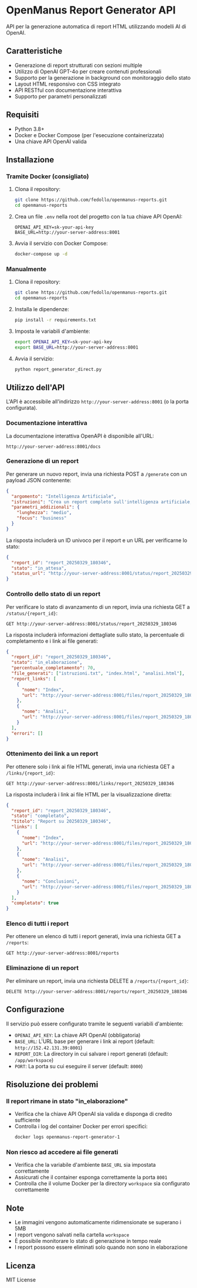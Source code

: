 # OpenManus Report Generator API

API per la generazione automatica di report HTML utilizzando modelli AI di OpenAI.

## Caratteristiche

- Generazione di report strutturati con sezioni multiple
- Utilizzo di OpenAI GPT-4o per creare contenuti professionali
- Supporto per la generazione in background con monitoraggio dello stato
- Layout HTML responsivo con CSS integrato
- API RESTful con documentazione interattiva
- Supporto per parametri personalizzati

## Requisiti

- Python 3.8+
- Docker e Docker Compose (per l'esecuzione containerizzata)
- Una chiave API OpenAI valida

## Installazione

### Tramite Docker (consigliato)

1. Clona il repository:
   ```bash
   git clone https://github.com/fedollo/openmanus-reports.git
   cd openmanus-reports
   ```

2. Crea un file `.env` nella root del progetto con la tua chiave API OpenAI:
   ```
   OPENAI_API_KEY=sk-your-api-key
   BASE_URL=http://your-server-address:8001
   ```

3. Avvia il servizio con Docker Compose:
   ```bash
   docker-compose up -d
   ```

### Manualmente

1. Clona il repository:
   ```bash
   git clone https://github.com/fedollo/openmanus-reports.git
   cd openmanus-reports
   ```

2. Installa le dipendenze:
   ```bash
   pip install -r requirements.txt
   ```

3. Imposta le variabili d'ambiente:
   ```bash
   export OPENAI_API_KEY=sk-your-api-key
   export BASE_URL=http://your-server-address:8001
   ```

4. Avvia il servizio:
   ```bash
   python report_generator_direct.py
   ```

## Utilizzo dell'API

L'API è accessibile all'indirizzo `http://your-server-address:8001` (o la porta configurata).

### Documentazione interattiva

La documentazione interattiva OpenAPI è disponibile all'URL:
```
http://your-server-address:8001/docs
```

### Generazione di un report

Per generare un nuovo report, invia una richiesta POST a `/generate` con un payload JSON contenente:

```json
{
  "argomento": "Intelligenza Artificiale",
  "istruzioni": "Crea un report completo sull'intelligenza artificiale, includendo storia, applicazioni attuali e prospettive future.",
  "parametri_addizionali": {
    "lunghezza": "medio",
    "focus": "business"
  }
}
```

La risposta includerà un ID univoco per il report e un URL per verificarne lo stato:

```json
{
  "report_id": "report_20250329_180346",
  "stato": "in_attesa",
  "status_url": "http://your-server-address:8001/status/report_20250329_180346"
}
```

### Controllo dello stato di un report

Per verificare lo stato di avanzamento di un report, invia una richiesta GET a `/status/{report_id}`:

```
GET http://your-server-address:8001/status/report_20250329_180346
```

La risposta includerà informazioni dettagliate sullo stato, la percentuale di completamento e i link ai file generati:

```json
{
  "report_id": "report_20250329_180346",
  "stato": "in_elaborazione",
  "percentuale_completamento": 70,
  "file_generati": ["istruzioni.txt", "index.html", "analisi.html"],
  "report_links": [
    {
      "nome": "Index",
      "url": "http://your-server-address:8001/files/report_20250329_180346/index.html"
    },
    {
      "nome": "Analisi",
      "url": "http://your-server-address:8001/files/report_20250329_180346/analisi.html"
    }
  ],
  "errori": []
}
```

### Ottenimento dei link a un report

Per ottenere solo i link ai file HTML generati, invia una richiesta GET a `/links/{report_id}`:

```
GET http://your-server-address:8001/links/report_20250329_180346
```

La risposta includerà i link ai file HTML per la visualizzazione diretta:

```json
{
  "report_id": "report_20250329_180346",
  "stato": "completato",
  "titolo": "Report su 20250329_180346",
  "links": [
    {
      "nome": "Index",
      "url": "http://your-server-address:8001/files/report_20250329_180346/index.html"
    },
    {
      "nome": "Analisi",
      "url": "http://your-server-address:8001/files/report_20250329_180346/analisi.html"
    },
    {
      "nome": "Conclusioni",
      "url": "http://your-server-address:8001/files/report_20250329_180346/conclusioni.html"
    }
  ],
  "completato": true
}
```

### Elenco di tutti i report

Per ottenere un elenco di tutti i report generati, invia una richiesta GET a `/reports`:

```
GET http://your-server-address:8001/reports
```

### Eliminazione di un report

Per eliminare un report, invia una richiesta DELETE a `/reports/{report_id}`:

```
DELETE http://your-server-address:8001/reports/report_20250329_180346
```

## Configurazione

Il servizio può essere configurato tramite le seguenti variabili d'ambiente:

- `OPENAI_API_KEY`: La chiave API OpenAI (obbligatoria)
- `BASE_URL`: L'URL base per generare i link ai report (default: `http://152.42.131.39:8001`)
- `REPORT_DIR`: La directory in cui salvare i report generati (default: `/app/workspace`)
- `PORT`: La porta su cui eseguire il server (default: `8000`)

## Risoluzione dei problemi

### Il report rimane in stato "in_elaborazione"

- Verifica che la chiave API OpenAI sia valida e disponga di credito sufficiente
- Controlla i log del container Docker per errori specifici:
  ```bash
  docker logs openmanus-report-generator-1
  ```

### Non riesco ad accedere ai file generati

- Verifica che la variabile d'ambiente `BASE_URL` sia impostata correttamente
- Assicurati che il container esponga correttamente la porta `8001`
- Controlla che il volume Docker per la directory `workspace` sia configurato correttamente

## Note

- Le immagini vengono automaticamente ridimensionate se superano i 5MB
- I report vengono salvati nella cartella `workspace`
- È possibile monitorare lo stato di generazione in tempo reale
- I report possono essere eliminati solo quando non sono in elaborazione

## Licenza

MIT License

